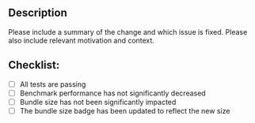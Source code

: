 <!--

For more information on any of the below, please see our Contributing guidelines:
https://github.com/FormidableLabs/react-fast-compare/blob/master/CONTRIBUTING.md#before-submitting-a-pr

-->

## Description

Please include a summary of the change and which issue is fixed. Please also include relevant motivation and context.

## Checklist:

- [ ] All tests are passing
- [ ] Benchmark performance has not significantly decreased
- [ ] Bundle size has not been significantly impacted
- [ ] The bundle size badge has been updated to reflect the new size
